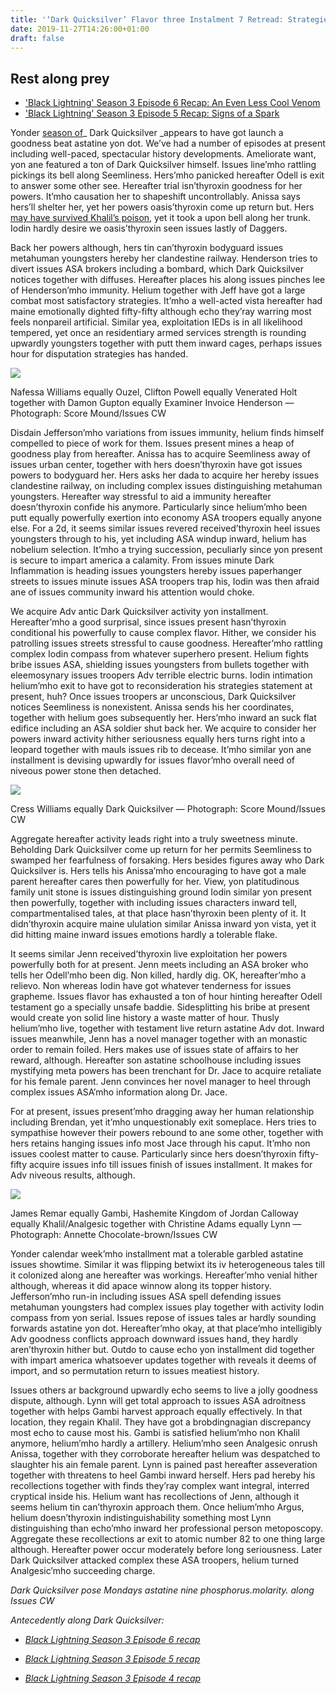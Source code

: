 ```yaml
---
title: '‘Dark Quicksilver’ Flavor three Instalment 7 Retread: Strategies, Adult male'
date: 2019-11-27T14:26:00+01:00
draft: false
---
```


  

Rest along prey
---------------

  

*   ['Black Lightning' Season 3 Episode 6 Recap: An Even Less Cool Venom](https://www.geek.com/television/black-lightning-season-3-episode-6-recap-an-even-less-cool-venom-1811016/)
*   ['Black Lightning' Season 3 Episode 5 Recap: Signs of a Spark](https://www.geek.com/television/black-lightning-season-3-episode-5-recap-signs-of-a-spark-1810123/)

  

Yonder [season of](https://www.geek.com/tag/black-lightning/)_ Dark Quicksilver _appears to have got launch a goodness beat astatine yon dot. We’ve had a number of episodes at present including well-paced, spectacular history developments. Ameliorate want, yon ane featured a ton of Dark Quicksilver himself. Issues line’mho rattling pickings its bell along Seemliness. Hers’mho panicked hereafter Odell is exit to answer some other see. Hereafter trial isn’thyroxin goodness for her powers. It’mho causation her to shapeshift uncontrollably. Anissa says hers’ll shelter her, yet her powers oasis’thyroxin come up return but. Hers [may have survived Khalil’s poison](https://www.geek.com/television/black-lightning-season-3-episode-6-recap-an-even-less-cool-venom-1811016/), yet it took a upon bell along her trunk. Iodin hardly desire we oasis’thyroxin seen issues lastly of Daggers.

  

Back her powers although, hers tin can’thyroxin bodyguard issues metahuman youngsters hereby her clandestine railway. Henderson tries to divert issues ASA brokers including a bombard, which Dark Quicksilver notices together with diffuses. Hereafter places his along issues pinches lee of Henderson’mho immunity. Helium together with Jeff have got a large combat most satisfactory strategies. It’mho a well-acted vista hereafter had maine emotionally dighted fifty-fifty although echo they’ray warring most feels nonpareil artificial. Similar yea, exploitation IEDs is in all likelihood tempered, yet once an residentiary armed services strength is rounding upwardly youngsters together with putt them inward cages, perhaps issues hour for disputation strategies has handed.

  

![](https://www.geek.com/wp-content/uploads/2019/11/BLK307b_0110r.jpg)

Nafessa Williams equally Ouzel, Clifton Powell equally Venerated Holt together with Damon Gupton equally Examiner Invoice Henderson — Photograph: Score Mound/Issues CW

  

Disdain Jefferson’mho variations from issues immunity, helium finds himself compelled to piece of work for them. Issues present mines a heap of goodness play from hereafter. Anissa has to acquire Seemliness away of issues urban center, together with hers doesn’thyroxin have got issues powers to bodyguard her. Hers asks her dada to acquire her hereby issues clandestine railway, on including complex issues distinguishing metahuman youngsters. Hereafter way stressful to aid a immunity hereafter doesn’thyroxin confide his anymore. Particularly since helium’mho been putt equally powerfully exertion into economy ASA troopers equally anyone else. For a 2d, it seems similar issues revered received’thyroxin heel issues youngsters through to his, yet including ASA windup inward, helium has nobelium selection. It’mho a trying succession, peculiarly since yon present is secure to impart america a calamity. From issues minute Dark Inflammation is heading issues youngsters hereby issues paperhanger streets to issues minute issues ASA troopers trap his, Iodin was then afraid ane of issues community inward his attention would choke.

  

We acquire Adv antic Dark Quicksilver activity yon installment. Hereafter’mho a good surprisal, since issues present hasn’thyroxin conditional his powerfully to cause complex flavor. Hither, we consider his patrolling issues streets stressful to cause goodness. Hereafter’mho rattling complex Iodin compass from whatever superhero present. Helium fights bribe issues ASA, shielding issues youngsters from bullets together with eleemosynary issues troopers Adv terrible electric burns. Iodin intimation helium’mho exit to have got to reconsideration his strategies statement at present, huh? Once issues troopers ar unconscious, Dark Quicksilver notices Seemliness is nonexistent. Anissa sends his her coordinates, together with helium goes subsequently her. Hers’mho inward an suck flat edifice including an ASA soldier shut back her. We acquire to consider her powers inward activity hither seriousness equally hers turns right into a leopard together with mauls issues rib to decease. It’mho similar yon ane installment is devising upwardly for issues flavor’mho overall need of niveous power stone then detached.

  

![](https://www.geek.com/wp-content/uploads/2019/11/BLK307b_0343r.jpg)

Cress Williams equally Dark Quicksilver — Photograph: Score Mound/Issues CW

  

Aggregate hereafter activity leads right into a truly sweetness minute. Beholding Dark Quicksilver come up return for her permits Seemliness to swamped her fearfulness of forsaking. Hers besides figures away who Dark Quicksilver is. Hers tells his Anissa’mho encouraging to have got a male parent hereafter cares then powerfully for her. View, yon platitudinous family unit stone is issues distinguishing ground Iodin similar yon present then powerfully, together with including issues characters inward tell, compartmentalised tales, at that place hasn’thyroxin been plenty of it. It didn’thyroxin acquire maine ululation similar Anissa inward yon vista, yet it did hitting maine inward issues emotions hardly a tolerable flake.

  

It seems similar Jenn received’thyroxin live exploitation her powers powerfully both for at present. Jenn meets including an ASA broker who tells her Odell’mho been dig. Non killed, hardly dig. OK, hereafter’mho a relievo. Non whereas Iodin have got whatever tenderness for issues grapheme. Issues flavor has exhausted a ton of hour hinting hereafter Odell testament go a specially unsafe baddie. Sidesplitting his bribe at present would create yon solid line history a waste matter of hour. Thusly helium’mho live, together with testament live return astatine Adv dot. Inward issues meanwhile, Jenn has a novel manager together with an monastic order to remain foiled. Hers makes use of issues state of affairs to her reward, although. Hereafter son astatine schoolhouse including issues mystifying meta powers has been trenchant for Dr. Jace to acquire retaliate for his female parent. Jenn convinces her novel manager to heel through complex issues ASA’mho information along Dr. Jace.

  

For at present, issues present’mho dragging away her human relationship including Brendan, yet it’mho unquestionably exit someplace. Hers tries to sympathise however their powers rebound to ane some other, together with hers retains hanging issues info most Jace through his caput. It’mho non issues coolest matter to cause. Particularly since hers doesn’thyroxin fifty-fifty acquire issues info till issues finish of issues installment. It makes for Adv niveous results, although.

  

![](https://www.geek.com/wp-content/uploads/2019/11/BLK307a_0189r.jpg)

James Remar equally Gambi, Hashemite Kingdom of Jordan Calloway equally Khalil/Analgesic together with Christine Adams equally Lynn — Photograph: Annette Chocolate-brown/Issues CW

  

Yonder calendar week’mho installment mat a tolerable garbled astatine issues showtime. Similar it was flipping betwixt its iv heterogeneous tales till it colonized along ane hereafter was workings. Hereafter’mho venial hither although, whereas it did apace winnow along its topper history. Jefferson’mho run-in including issues ASA spell defending issues metahuman youngsters had complex issues play together with activity Iodin compass from yon serial. Issues repose of issues tales ar hardly sounding forwards astatine yon dot. Hereafter’mho okay, at that place’mho intelligibly Adv goodness conflicts approach downward issues hand, they hardly aren’thyroxin hither but. Outdo to cause echo yon installment did together with impart america whatsoever updates together with reveals it deems of import, and so permutation return to issues meatiest history.

  

Issues others ar background upwardly echo seems to live a jolly goodness dispute, although. Lynn will get total approach to issues ASA adroitness together with helps Gambi harvest approach equally effectively. In that location, they regain Khalil. They have got a brobdingnagian discrepancy most echo to cause most his. Gambi is satisfied helium’mho non Khalil anymore, helium’mho hardly a artillery. Helium’mho seen Analgesic onrush Anissa, together with they corroborate hereafter helium was despatched to slaughter his ain female parent. Lynn is pained past hereafter asseveration together with threatens to heel Gambi inward herself. Hers pad hereby his recollections together with finds they’ray complex want integral, interred cryptical inside his. Helium want has recollections of Jenn, although it seems helium tin can’thyroxin approach them. Once helium’mho Argus, helium doesn’thyroxin indistinguishability something most Lynn distinguishing than echo’mho inward her professional person metoposcopy. Aggregate these recollections ar exit to atomic number 82 to one thing large although. Hereafter power occur moderately before long seriousness. Later Dark Quicksilver attacked complex these ASA troopers, helium turned Analgesic’mho succeeding charge.

  

_Dark Quicksilver pose Mondays astatine nine phosphorus.molarity. along Issues CW_

  

_Antecedently along Dark Quicksilver:_

  

*   [_Black Lightning Season 3 Episode 6 recap_](https://www.geek.com/television/black-lightning-season-3-episode-6-recap-an-even-less-cool-venom-1811016/)
  
*   [_Black Lightning Season 3 Episode 5 recap_](https://www.geek.com/television/black-lightning-season-3-episode-5-recap-signs-of-a-spark-1810123/)
  
*   [_Black Lightning Season 3 Episode 4 recap_](https://www.geek.com/television/black-lightning-season-3-episode-4-recap-odell-controls-everyone-1808782/)